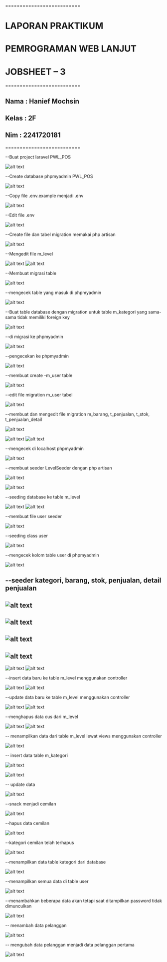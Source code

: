 ==========================

# LAPORAN PRAKTIKUM

# PEMROGRAMAN WEB LANJUT

# JOBSHEET – 3

==========================

## Nama : Hanief Mochsin

## Kelas : 2F

## Nim : 2241720181

==========================

--Buat project laravel PWL_POS

![alt text](image.png)

--Create database phpmyadmin PWL_POS

![alt text](image-1.png)

--Copy file .env.example menjadi .env

![alt text](image-2.png)

--Edit file .env

![alt text](image-3.png)

--Create file dan tabel migration memakai php artisan

![alt text](image-4.png)

--Mengedit file m_level

![alt text](image-5.png)
![alt text](image-6.png)

--Membuat migrasi table

![alt text](image-7.png)

--mengecek table yang masuk di phpmyadmin

![alt text](image-8.png)

--Buat table database dengan migration untuk table m_kategori yang sama-sama tidak
memiliki foreign key

![alt text](image-9.png)

--di migrasi ke phpmyadmin

![alt text](image-10.png)

--pengecekan ke phpmyadmin

![alt text](image-11.png)

--membuat create -m_user table

![alt text](image-12.png)

--edit file migration m_user tabel

![alt text](image-13.png)

--membuat dan mengedit file migration m_barang, t_penjualan, t_stok, t_penjualan_detail

![alt text](image-14.png)

![alt text](image-15.png)
![alt text](image-16.png)

--mengecek di localhost phpmyadmin

![alt text](image-17.png)

--membuat seeder LevelSeeder dengan php artisan

![alt text](image-18.png)

![alt text](image-19.png)

--seeding database ke table m_level

![alt text](image-20.png)
![alt text](image-21.png)

--membuat file user seeder

![alt text](image-22.png)

--seeding class user

![alt text](image-23.png)

--mengecek kolom table user di phpmyadmin

![alt text](image-24.png)

--seeder kategori, barang, stok, penjualan, detail penjualan
--
![alt text](image-25.png)
--
![alt text](image-26.png)
--
![alt text](image-27.png)
--
![alt text](image-28.png)
--
![alt text](image-29.png)
![alt text](image-30.png)

--insert data baru ke table m_level menggunakan controller

![alt text](image-31.png)
![alt text](image-32.png)

--update data baru ke table m_level menggunakan controller

![alt text](image-33.png) 
![alt text](image-34.png)

--menghapus data cus dari m_level

![alt text](image-35.png)
![alt text](image-36.png)

-- menampilkan data dari table m_level lewat views menggunakan controller

![alt text](image-37.png)

-- insert data table m_kategori

![alt text](image-38.png)

![alt text](image-39.png)

-- update data

![alt text](image-40.png)

--snack menjadi cemilan

![alt text](image-41.png)

--hapus data cemilan 

![alt text](image-42.png)

--kategori cemilan telah terhapus

![alt text](image-43.png)

--menampilkan data table kategori dari database

![alt text](image-44.png)

--menampilkan semua data di table user

![alt text](image-45.png)

--menambahkan beberapa data akan tetapi saat ditampilkan password tidak dimunculkan 

![alt text](image-46.png)

-- menambah data pelanggan

![alt text](image-47.png)

-- mengubah data pelanggan menjadi data pelanggan pertama

![alt text](image-48.png)